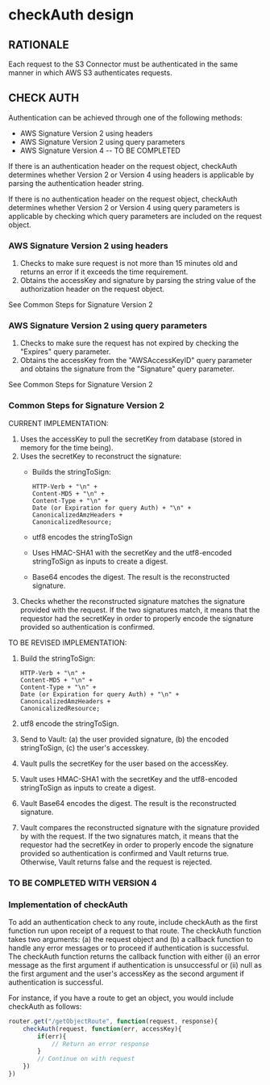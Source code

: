 # checkAuth design

## RATIONALE

Each request to the S3 Connector must be authenticated in the same manner in
which AWS S3 authenticates requests.

## CHECK AUTH

Authentication can be achieved through one of the following methods:

* AWS Signature Version 2 using headers
* AWS Signature Version 2 using query parameters
* AWS Signature Version 4 -- TO BE COMPLETED

If there is an authentication header on the request object, checkAuth
determines whether Version 2 or Version 4 using headers is applicable by
parsing the authentication header string.

If there is no authentication header on the request object, checkAuth
determines whether Version 2 or Version 4 using query parameters is applicable
by checking which query parameters are included on the request object.

### AWS Signature Version 2 using headers

1. Checks to make sure request is not more than 15 minutes old and returns an
   error if it exceeds the time requirement.
2. Obtains the accessKey and signature by parsing the string value of the
   authorization header on the request object.

See Common Steps for Signature Version 2

### AWS Signature Version 2 using query parameters

1. Checks to make sure the request has not expired by checking the "Expires"
   query parameter.
2. Obtains the accessKey from the "AWSAccessKeyID" query parameter and obtains
   the signature from the "Signature" query parameter.

See Common Steps for Signature Version 2

### Common Steps for Signature Version 2

CURRENT IMPLEMENTATION:

1. Uses the accessKey to pull the secretKey from database (stored in memory for
   the time being).
2. Uses the secretKey to reconstruct the signature:
   * Builds the stringToSign:

     ```
     HTTP-Verb + "\n" +
     Content-MD5 + "\n" +
     Content-Type + "\n" +
     Date (or Expiration for query Auth) + "\n" +
     CanonicalizedAmzHeaders +
     CanonicalizedResource;
     ```

   * utf8 encodes the stringToSign
   * Uses HMAC-SHA1 with the secretKey and the utf8-encoded stringToSign as
     inputs to create a digest.
   * Base64 encodes the digest. The result is the reconstructed signature.
3. Checks whether the reconstructed signature matches the signature provided
   with the request. If the two signatures match, it means that the requestor
   had the secretKey in order to properly encode the signature provided so
   authentication is confirmed.

TO BE REVISED IMPLEMENTATION:

1. Build the stringToSign:

   ```
   HTTP-Verb + "\n" +
   Content-MD5 + "\n" +
   Content-Type + "\n" +
   Date (or Expiration for query Auth) + "\n" +
   CanonicalizedAmzHeaders +
   CanonicalizedResource;
   ```

2. utf8 encode the stringToSign.
3. Send to Vault: (a) the user provided signature, (b) the encoded
   stringToSign, (c) the user's accesskey.
4. Vault pulls the secretKey for the user based on the accessKey.
5. Vault uses HMAC-SHA1 with the secretKey and the utf8-encoded stringToSign as
   inputs to create a digest.
6. Vault Base64 encodes the digest. The result is the reconstructed signature.
7. Vault compares the reconstructed signature with the signature provided by
   with the request. If the two signatures match, it means that the requestor
   had the secretKey in order to properly encode the signature provided so
   authentication is confirmed and Vault returns true.  Otherwise, Vault
   returns false and the request is rejected.

### TO BE COMPLETED WITH VERSION 4

### Implementation of checkAuth

To add an authentication check to any route, include checkAuth as the first
function run upon receipt of a request to that route.  The checkAuth function
takes two arguments: (a) the request object and (b) a callback function to
handle any error messages or to proceed if authentication is successful.  The
checkAuth function returns the callback function with either (i) an error
message as the first argument if authentication is unsuccessful or (ii) null as
the first argument and the user's accessKey as the second argument if
authentication is successful.

For instance, if you have a route to get an object, you would include checkAuth
as follows:

```js
router.get("/getObjectRoute", function(request, response){
    checkAuth(request, function(err, accessKey){
        if(err){
            // Return an error response
        }
        // Continue on with request
    })
})
```
